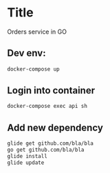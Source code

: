 # Title
Orders service in GO

## Dev env:
```bash
docker-compose up
```
## Login into container
```bash
docker-compose exec api sh
```

## Add new dependency
```bash
glide get github.com/bla/bla
go get github.com/bla/bla
glide install
glide update
```
